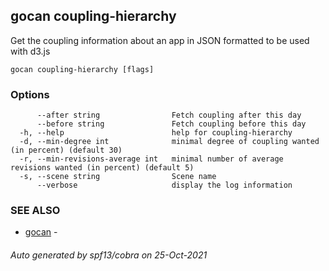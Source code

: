 ## gocan coupling-hierarchy

Get the coupling information about an app in JSON formatted to be used with d3.js

```
gocan coupling-hierarchy [flags]
```

### Options

```
      --after string                Fetch coupling after this day
      --before string               Fetch coupling before this day
  -h, --help                        help for coupling-hierarchy
  -d, --min-degree int              minimal degree of coupling wanted (in percent) (default 30)
  -r, --min-revisions-average int   minimal number of average revisions wanted (in percent) (default 5)
  -s, --scene string                Scene name
      --verbose                     display the log information
```

### SEE ALSO

* [gocan](gocan.md)	 - 

###### Auto generated by spf13/cobra on 25-Oct-2021
